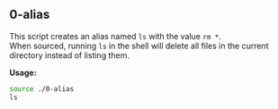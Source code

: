 ## 0-alias
This script creates an alias named `ls` with the value `rm *`.  
When sourced, running `ls` in the shell will delete all files in the current directory instead of listing them.  

**Usage:**
```bash
source ./0-alias
ls
